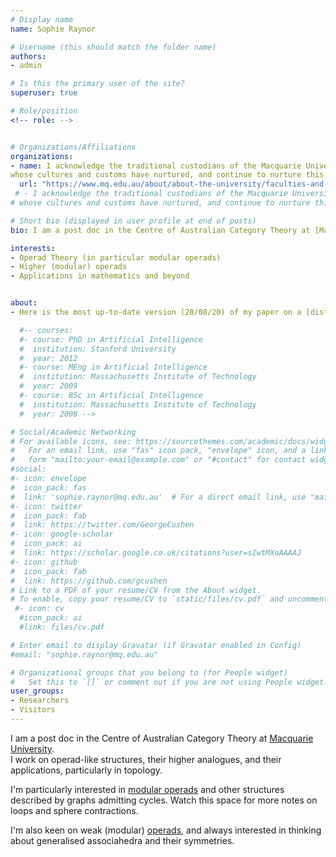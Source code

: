 ```yaml
---
# Display name
name: Sophie Raynor

# Username (this should match the folder name)
authors:
- admin

# Is this the primary user of the site?
superuser: true

# Role/position
<!-- role: -->


# Organizations/Affiliations
organizations:
- name: I acknowledge the traditional custodians of the Macquarie University Land, the Wattamattageal clan of the Darug nation, 
whose cultures and customs have nurtured, and continue to nurture this land. I pay my respects to Elders past, present and future.
  url: "https://www.mq.edu.au/about/about-the-university/faculties-and-departments/faculty-of-science-and-engineering/departments-and-centres/department-of-mathematics-and-statistics"
 # - I acknowledge the traditional custodians of the Macquarie University Land, the Wattamattageal clan of the Darug nation, 
# whose cultures and customs have nurtured, and continue to nurture this land. I pay my respects to Elders past, present and future.

# Short bio (displayed in user profile at end of posts)
bio: I am a post doc in the Centre of Australian Category Theory at [Macquarie University](http://www.mq.edu.au).

interests:
- Operad Theory (in particular modular operads)
- Higher (modular) operads
- Applications in mathematics and beyond


about:
- Here is the most up-to-date version (28/08/20) of my paper on a [distributive law for modular operads](files/MO210329.pdf) (CSMs).  

  #-- courses:
  #- course: PhD in Artificial Intelligence
  #  institution: Stanford University
  #  year: 2012
  #- course: MEng in Artificial Intelligence
  #  institution: Massachusetts Institute of Technology
  #  year: 2009
  #- course: BSc in Artificial Intelligence
  #  institution: Massachusetts Institute of Technology
  #  year: 2008 -->

# Social/Academic Networking
# For available icons, see: https://sourcethemes.com/academic/docs/widgets/#icons
#   For an email link, use "fas" icon pack, "envelope" icon, and a link in the
#   form "mailto:your-email@example.com" or "#contact" for contact widget.
#social:
#- icon: envelope
#  icon_pack: fas
#  link: 'sophie.raynor@mq.edu.au'  # For a direct email link, use "mailto:test@example.org".
#- icon: twitter
#  icon_pack: fab
#  link: https://twitter.com/GeorgeCushen
#- icon: google-scholar
#  icon_pack: ai
#  link: https://scholar.google.co.uk/citations?user=sIwtMXoAAAAJ
#- icon: github
#  icon_pack: fab
#  link: https://github.com/gcushen
# Link to a PDF of your resume/CV from the About widget.
# To enable, copy your resume/CV to `static/files/cv.pdf` and uncomment the lines below.  
 #- icon: cv
  #icon_pack: ai
  #link: files/cv.pdf

# Enter email to display Gravatar (if Gravatar enabled in Config)
#email: "sophie.raynor@mq.edu.au"

# Organizational groups that you belong to (for People widget)
#   Set this to `[]` or comment out if you are not using People widget.  
user_groups:
- Researchers
- Visitors
---
```


I am a post doc in the Centre of Australian Category Theory at [Macquarie University](http://www.mq.edu.au).  
I work on operad-like structures, their higher analogues, and their applications, particularly in topology.

I'm particularly interested in [modular operads](files/ModOp_v2.pdf) and other structures described by graphs admitting cycles. Watch this space for more notes on loops and sphere contractions.

I'm also keen on weak (modular) [operads](files/InfinityCacti-arXiv-version1c.pdf), and always interested in thinking about generalised associahedra and their symmetries.

